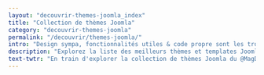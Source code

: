 ```yaml
---
layout: "decouvrir-themes-joomla_index"
title: "Collection de thèmes Joomla"
category: "decouvrir-themes-joomla"
permalink: "/decouvrir/themes-joomla/"
intro: "Design sympa, fonctionnalités utiles & code propre sont les trois ingrédients de cette sélection de thèmes Joomla. En cours d'élaboration. N'hésitez pas à suggérer vos découvertes et vos créations."
description: "Explorez la liste des meilleurs thèmes et templates Joomla gratuits & premium"
text-twtr: "En train d'explorer la collection de thèmes Joomla du @MagDuWebdesign"
---
```

